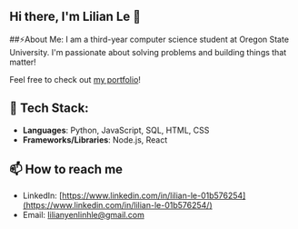 ## Hi there, I'm Lilian Le 👋

<!--
**lelili23/lelili23** is a ✨ _special_ ✨ repository because its `README.md` (this file) appears on your GitHub profile.

Here are some ideas to get you started:

- 🔭 I’m currently working on ...
- 🌱 I’m currently learning ...
- 👯 I’m looking to collaborate on ...
- 🤔 I’m looking for help with ...
- 💬 Ask me about ...
- 📫 How to reach me: ...
- 😄 Pronouns: ...
- ⚡ Fun fact: ...
-->
##⚡About Me:
I am a third-year computer science student at Oregon State University. I'm passionate about solving problems and building things that matter!

Feel free to check out [my portfolio](https://person-website-cyan.vercel.app/)!

## 🔭 Tech Stack:
- **Languages**: Python, JavaScript, SQL, HTML, CSS
- **Frameworks/Libraries**: Node.js, React

## 📫 How to reach me
- LinkedIn: [https://www.linkedin.com/in/lilian-le-01b576254](https://www.linkedin.com/in/lilian-le-01b576254/)
- Email: lilianyenlinhle@gmail.com
